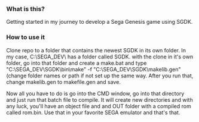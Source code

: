 ### What is this?

Getting started in my journey to develop a Sega Genesis game using SGDK. 

### How to use it
Clone repo to a folder that contains the newest SGDK in its own folder. In my case, C:\SEGA_DEV\ has a folder called SGDK. with the clone in it's own folder, go into that folder and create a make.bat and type 
"C:\SEGA_DEV\SGDK\bin\make" -f "C:\SEGA_DEV\SGDK\makelib.gen" (change folder names or path if not set up the same way. After you run that, change makelib.gen to makefile.gen and save.

Now all you have to do is go into the CMD window, go into that directory and just run that batch file to compile. It will create new directories and with any luck, you'll have an object file and and OUT folder with a compiled rom called rom.bin. Use that in your favorite SEGA emulator and that's that. 
